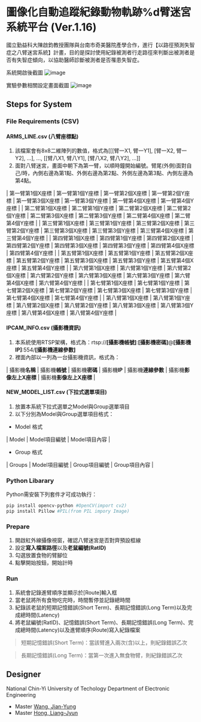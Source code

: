 # 圖像化自動追蹤紀錄動物軌跡%d臂迷宮系統平台 (Ver.1.16)

國立勤益科大陳啟鈞教授團隊與台南市奇美醫院產學合作，進行【以路徑預測失智症之八臂迷宮系統】計畫，目的是探討使用紀錄被測者行走路徑來判斷出被測者是否有失智症傾向，以協助醫師診斷被測者是否罹患失智症。

系統開啟後截圖
![image](https://i.imgur.com/DvyybDW.png)

實驗參數相關設定畫面截圖
![image](https://i.imgur.com/OmfYF44.png)

## Steps for System
### File Requirements (CSV)
#### ARMS_LINE.csv (八臂座標點)
1. 該檔案會有8x8二維陣列的數值，格式為[[[臂一X1, 臂一Y1], [臂一X2, 臂一Y2], ...], ..., [[臂八X1, 臂八Y1], [臂八X2, 臂八Y2], ...]]
2. 面對八臂迷宮，畫面中朝下為第一臂，以順時鐘開始編號。臂尾(外側)面對自己/時，內側右邊為第1點、外側右邊為第2點、外側左邊為第3點、內側左邊為第4點。

| 第一臂第1個X座標 | 第一臂第1個Y座標 | 第一臂第2個X座標 | 第一臂第2個Y座標 | 第一臂第3個X座標 | 第一臂第3個Y座標 | 第一臂第4個X座標 | 第一臂第4個Y座標 |
| 第二臂第1個X座標 | 第二臂第1個Y座標 | 第二臂第2個X座標 | 第二臂第2個Y座標 | 第二臂第3個X座標 | 第二臂第3個Y座標 | 第二臂第4個X座標 | 第二臂第4個Y座標 |
| 第三臂第1個X座標 | 第三臂第1個Y座標 | 第三臂第2個X座標 | 第三臂第2個Y座標 | 第三臂第3個X座標 | 第三臂第3個Y座標 | 第三臂第4個X座標 | 第三臂第4個Y座標 |
| 第四臂第1個X座標 | 第四臂第1個Y座標 | 第四臂第2個X座標 | 第四臂第2個Y座標 | 第四臂第3個X座標 | 第四臂第3個Y座標 | 第四臂第4個X座標 | 第四臂第4個Y座標 |
| 第五臂第1個X座標 | 第五臂第1個Y座標 | 第五臂第2個X座標 | 第五臂第2個Y座標 | 第五臂第3個X座標 | 第五臂第3個Y座標 | 第五臂第4個X座標 | 第五臂第4個Y座標 |
| 第六臂第1個X座標 | 第六臂第1個Y座標 | 第六臂第2個X座標 | 第六臂第2個Y座標 | 第六臂第3個X座標 | 第六臂第3個Y座標 | 第六臂第4個X座標 | 第六臂第4個Y座標 |
| 第七臂第1個X座標 | 第七臂第1個Y座標 | 第七臂第2個X座標 | 第七臂第2個Y座標 | 第七臂第3個X座標 | 第七臂第3個Y座標 | 第七臂第4個X座標 | 第七臂第4個Y座標 |
| 第八臂第1個X座標 | 第八臂第1個Y座標 | 第八臂第2個X座標 | 第八臂第2個Y座標 | 第八臂第3個X座標 | 第八臂第3個Y座標 | 第八臂第4個X座標 | 第八臂第4個Y座標 |

#### IPCAM_INFO.csv (攝影機資訊)
1. 本系統使用RTSP架構，格式為：rtsp://**[攝影機帳號]**:**[攝影機密碼]**@**[攝影機IP]**:554/**[攝影機連線參數]**
2. 裡面內部以一列為一台攝影機資訊，格式為：

| 攝影機**名稱** | 攝影機**帳號** | 攝影機**密碼** | 攝影機**IP** | 攝影機**連線參數** | 攝影機**影像左上X座標** | 攝影機**影像左上X座標** |

#### NEW_MODEL_LIST.csv (下拉式選單項目)
1. 放置本系統下拉式選單之Model與Group選單項目
2. 以下分別為Model與Group選單項目格式：
- Model 格式

| Model | Model項目編號 | Model項目內容 |

- Group 格式

| Groups | Model項目編號 | Group項目編號 | Group項目內容 |

### Python Libarary
Python需安裝下列套件才可成功執行：
```bash
pip install opencv-python #OpenCV(import cv2)
pip install Pillow #PIL(from PIL impory Image)
```

### Prepare
1. 開啟紅外線攝像視窗，確認八臂迷宮是否對齊預設框線
2. 設定**寫入檔案路徑**以及**老鼠編號(RatID)**
3. 勾選放置食物的臂腳位
4. 點擊開始按鈕，開始計時

### Run
1. 系統會記錄進臂順序並顯示於[Route]輸入框
2. 當老鼠將所有食物吃完時，時間暫停並記錄總時間
3. 紀錄該老鼠的短期記憶錯誤(Short Term)、長期記憶錯誤(Long Term)以及完成總時間(Latency)
4. 將老鼠編號(RatID)、記憶錯誤(Short Term)、長期記憶錯誤(Long Term)、完成總時間(Latency)以及進臂順序(Route)寫入紀錄檔案

> 短期記憶錯誤(Short Term)：當該臂進入兩次(含)以上，則紀錄錯誤乙次

> 長期記憶錯誤(Long Term)：當第一次進入無食物臂，則紀錄錯誤乙次

## Designer
National Chin-Yi University of Techology Department of Electronic Engineering 
- Master [Wang, Jian-Yung](https://github.com/s92475mark)
- Master [Hong, Liang-Jyun](https://github.com/dakeouo)